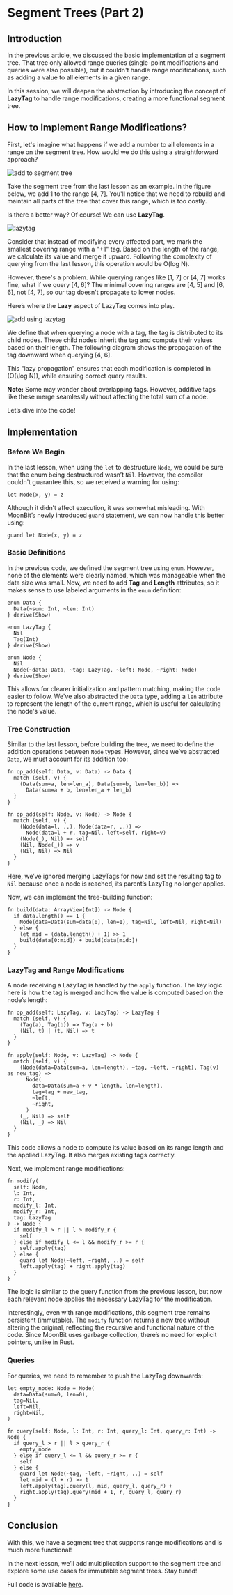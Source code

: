 # Segment Trees (Part 2)

## Introduction

In the previous article, we discussed the basic implementation of a segment tree. That tree only allowed range queries (single-point modifications and queries were also possible), but it couldn't handle range modifications, such as adding a value to all elements in a given range.

In this session, we will deepen the abstraction by introducing the concept of **LazyTag** to handle range modifications, creating a more functional segment tree.

## How to Implement Range Modifications?

First, let's imagine what happens if we add a number to all elements in a range on the segment tree. How would we do this using a straightforward approach?

![add to segment tree](/imgs/segment-tree-add.png)

Take the segment tree from the last lesson as an example. In the figure below, we add 1 to the range [4, 7]. You'll notice that we need to rebuild and maintain all parts of the tree that cover this range, which is too costly.

Is there a better way? Of course! We can use **LazyTag**.

![lazytag](/imgs/segment-tree-lazytag.png)

Consider that instead of modifying every affected part, we mark the smallest covering range with a "+1" tag. Based on the length of the range, we calculate its value and merge it upward. Following the complexity of querying from the last lesson, this operation would be O(log N).

However, there's a problem. While querying ranges like [1, 7] or [4, 7] works fine, what if we query [4, 6]? The minimal covering ranges are [4, 5] and [6, 6], not [4, 7], so our tag doesn't propagate to lower nodes.

Here’s where the **Lazy** aspect of LazyTag comes into play.

![add using lazytag](/imgs/segment-tree-add-lazytag.png)

We define that when querying a node with a tag, the tag is distributed to its child nodes. These child nodes inherit the tag and compute their values based on their length. The following diagram shows the propagation of the tag downward when querying [4, 6].

This "lazy propagation" ensures that each modification is completed in \(O(\log N)\), while ensuring correct query results.

**Note:** Some may wonder about overlapping tags. However, additive tags like these merge seamlessly without affecting the total sum of a node.

Let’s dive into the code!

## Implementation

### Before We Begin

In the last lesson, when using the `let` to destructure `Node`, we could be sure that the enum being destructured wasn’t `Nil`. However, the compiler couldn't guarantee this, so we received a warning for using:

```moonbit
let Node(x, y) = z
```

Although it didn’t affect execution, it was somewhat misleading. With MoonBit’s newly introduced `guard` statement, we can now handle this better using:

```moonbit
guard let Node(x, y) = z
```

### Basic Definitions

In the previous code, we defined the segment tree using `enum`. However, none of the elements were clearly named, which was manageable when the data size was small. Now, we need to add **Tag** and **Length** attributes, so it makes sense to use labeled arguments in the `enum` definition:

```moonbit
enum Data {
  Data(~sum: Int, ~len: Int)
} derive(Show)

enum LazyTag {
  Nil
  Tag(Int)
} derive(Show)

enum Node {
  Nil
  Node(~data: Data, ~tag: LazyTag, ~left: Node, ~right: Node)
} derive(Show)
```

This allows for clearer initialization and pattern matching, making the code easier to follow. We've also abstracted the `Data` type, adding a `len` attribute to represent the length of the current range, which is useful for calculating the node's value.

### Tree Construction

Similar to the last lesson, before building the tree, we need to define the addition operations between `Node` types. However, since we’ve abstracted `Data`, we must account for its addition too:

```moonbit
fn op_add(self: Data, v: Data) -> Data {
  match (self, v) {
    (Data(sum=a, len=len_a), Data(sum=b, len=len_b)) =>
      Data(sum=a + b, len=len_a + len_b)
  }
}

fn op_add(self: Node, v: Node) -> Node {
  match (self, v) {
    (Node(data=l, ..), Node(data=r, ..)) =>
      Node(data=l + r, tag=Nil, left=self, right=v)
    (Node(_), Nil) => self
    (Nil, Node(_)) => v
    (Nil, Nil) => Nil
  }
}
```

Here, we’ve ignored merging LazyTags for now and set the resulting tag to `Nil` because once a node is reached, its parent’s LazyTag no longer applies.

Now, we can implement the tree-building function:

```moonbit
fn build(data: ArrayView[Int]) -> Node {
  if data.length() == 1 {
    Node(data=Data(sum=data[0], len=1), tag=Nil, left=Nil, right=Nil)
  } else {
    let mid = (data.length() + 1) >> 1
    build(data[0:mid]) + build(data[mid:])
  }
}
```

### LazyTag and Range Modifications

A node receiving a LazyTag is handled by the `apply` function. The key logic here is how the tag is merged and how the value is computed based on the node’s length:

```moonbit
fn op_add(self: LazyTag, v: LazyTag) -> LazyTag {
  match (self, v) {
    (Tag(a), Tag(b)) => Tag(a + b)
    (Nil, t) | (t, Nil) => t
  }
}

fn apply(self: Node, v: LazyTag) -> Node {
  match (self, v) {
    (Node(data=Data(sum=a, len=length), ~tag, ~left, ~right), Tag(v) as new_tag) =>
      Node(
        data=Data(sum=a + v * length, len=length),
        tag=tag + new_tag,
        ~left,
        ~right,
      )
    (_, Nil) => self
    (Nil, _) => Nil
  }
}
```

This code allows a node to compute its value based on its range length and the applied LazyTag. It also merges existing tags correctly.

Next, we implement range modifications:

```moonbit
fn modify(
  self: Node,
  l: Int,
  r: Int,
  modify_l: Int,
  modify_r: Int,
  tag: LazyTag
) -> Node {
  if modify_l > r || l > modify_r {
    self
  } else if modify_l <= l && modify_r >= r {
    self.apply(tag)
  } else {
    guard let Node(~left, ~right, ..) = self
    left.apply(tag) + right.apply(tag)
  }
}
```

The logic is similar to the query function from the previous lesson, but now each relevant node applies the necessary LazyTag for the modification.

Interestingly, even with range modifications, this segment tree remains persistent (immutable). The `modify` function returns a new tree without altering the original, reflecting the recursive and functional nature of the code. Since MoonBit uses garbage collection, there’s no need for explicit pointers, unlike in Rust.

### Queries

For queries, we need to remember to push the LazyTag downwards:

```moonbit
let empty_node: Node = Node(
  data=Data(sum=0, len=0),
  tag=Nil,
  left=Nil,
  right=Nil,
)

fn query(self: Node, l: Int, r: Int, query_l: Int, query_r: Int) -> Node {
  if query_l > r || l > query_r {
    empty_node
  } else if query_l <= l && query_r >= r {
    self
  } else {
    guard let Node(~tag, ~left, ~right, ..) = self
    let mid = (l + r) >> 1
    left.apply(tag).query(l, mid, query_l, query_r) +
    right.apply(tag).query(mid + 1, r, query_l, query_r)
  }
}
```

## Conclusion

With this, we have a segment tree that supports range modifications and is much more functional!

In the next lesson, we’ll add multiplication support to the segment tree and explore some use cases for immutable segment trees. Stay tuned!

Full code is available [here](https://github.com/moonbit-community/MoonBit-SegmentTree/blob/main/2/main.mbt).
